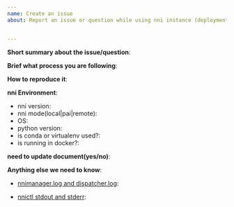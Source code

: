 ```yaml
---
name: Create an issue
about: Report an issue or question while using nni instance (deployment).


---
```


<!-- Please use this template while reporting an issue and provide as much info as possible. Not doing so may result in your bug not being addressed in a timely manner. Thanks!-->


**Short summary about the issue/question**:

**Brief what process you are following**: 

<!--deployment related issues
Please fill this for deployment related issues: 
- Operating type: Initial deployment / upgrading / operating etc.
- Brief what deployment process you are following -->

**How to reproduce it**: 

<!--Fill the following information if your issue need diagnostic support from the team, as minimally and precisely as possible!-->

**nni Environment**:
- nni version:
- nni mode(local|pai|remote):
- OS:
- python version:
- is conda or virtualenv used?: 
- is running in docker?:

**need to update document(yes/no)**:

**Anything else we need to know**:
 - [nnimanager.log and dispatcher.log](https://github.com/microsoft/nni/blob/master/docs/en_US/Tutorial/HowToDebug.md#experiment-root-directory): 

 - [nnictl stdout and stderr](https://github.com/microsoft/nni/blob/master/docs/en_US/Tutorial/Nnictl.md#nnictl%20log%20stdout): 
